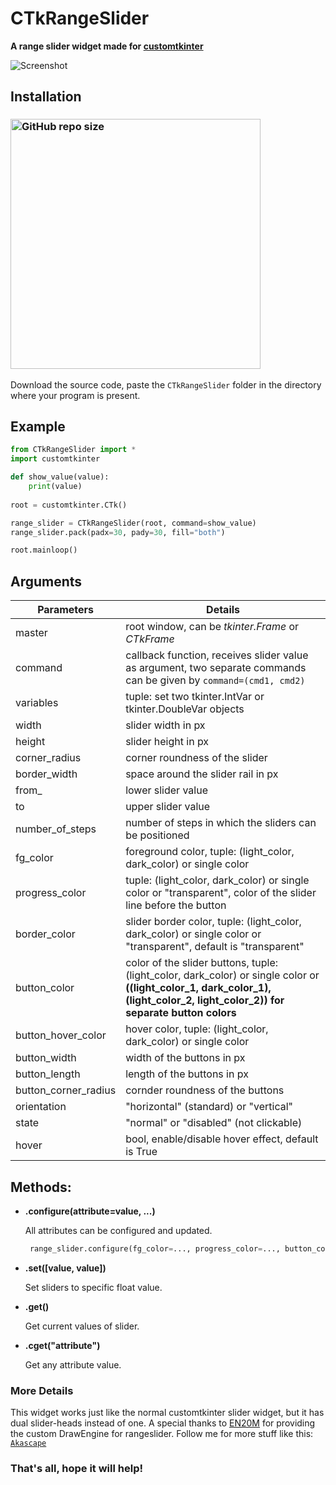 # CTkRangeSlider
**A range slider widget made for [customtkinter](https://github.com/TomSchimansky/CustomTkinter)**

![Screenshot](https://user-images.githubusercontent.com/89206401/229349732-0e078b00-f2b7-46e7-9774-313090253769.jpg)

## Installation
### [<img alt="GitHub repo size" src="https://img.shields.io/github/repo-size/Akascape/CTkRangeSlider?&color=white&label=Download%20Source%20Code&logo=Python&logoColor=yellow&style=for-the-badge"  width="400">](https://github.com/Akascape/CTkRangeSlider/archive/refs/heads/main.zip)

Download the source code, paste the `CTkRangeSlider` folder in the directory where your program is present.

## Example
```python
from CTkRangeSlider import *
import customtkinter

def show_value(value):
    print(value)
    
root = customtkinter.CTk()

range_slider = CTkRangeSlider(root, command=show_value)
range_slider.pack(padx=30, pady=30, fill="both")

root.mainloop()
```

## Arguments
| Parameters | Details |
|--------|----------|
|master	| root window, can be _tkinter.Frame_ or _CTkFrame_|
|command	| callback function, receives slider value as argument, two separate commands can be given by `command=(cmd1, cmd2)`|
|variables	| tuple: set two tkinter.IntVar or tkinter.DoubleVar objects |
|width	| slider width in px|
|height | slider height in px|
|corner_radius| corner roundness of the slider |
|border_width	| space around the slider rail in px |
|from_	| lower slider value |
|to	| upper slider value |
|number_of_steps |	number of steps in which the sliders can be positioned |
|fg_color	| foreground color, tuple: (light_color, dark_color) or single color |
|progress_color	| tuple: (light_color, dark_color) or single color or "transparent", color of the slider line before the button |
|border_color	| slider border color, tuple: (light_color, dark_color) or single color or "transparent", default is "transparent"|
|button_color |	color of the slider buttons, tuple: (light_color, dark_color) or single color or **((light_color_1, dark_color_1), (light_color_2, light_color_2)) for separate button colors** |
|button_hover_color |	hover color, tuple: (light_color, dark_color) or single color|
|button_width | width of the buttons in px |
|button_length | length of the buttons in px|
|button_corner_radius | cornder roundness of the buttons |
|orientation | "horizontal" (standard) or "vertical" |
|state	| "normal" or "disabled" (not clickable) |
|hover | bool, enable/disable hover effect, default is True |

## Methods:
- **.configure(attribute=value, ...)**

    All attributes can be configured and updated.
    ```python
     range_slider.configure(fg_color=..., progress_color=..., button_color=..., ...)
    ```
- **.set([value, value])**

   Set sliders to specific float value.

- **.get()**

   Get current values of slider.
   
- **.cget("attribute")**

   Get any attribute value.
   
### More Details
This widget works just like the normal customtkinter slider widget, but it has dual slider-heads instead of one. A special thanks to [EN20M](https://github.com/EN20M) for providing the custom DrawEngine for rangeslider. 
Follow me for more stuff like this: [`Akascape`](https://github.com/Akascape/)
### That's all, hope it will help!
